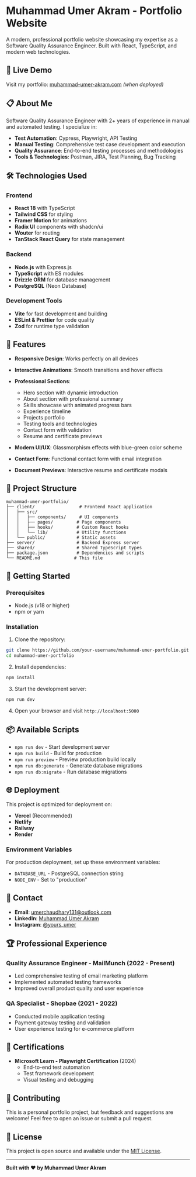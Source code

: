 # Muhammad Umer Akram - Portfolio Website

A modern, professional portfolio website showcasing my expertise as a Software Quality Assurance Engineer. Built with React, TypeScript, and modern web technologies.

## 🚀 Live Demo

Visit my portfolio: [muhammad-umer-akram.com](https://muhammad-umer-akram.com) *(when deployed)*

## 📋 About Me

Software Quality Assurance Engineer with 2+ years of experience in manual and automated testing. I specialize in:

- **Test Automation**: Cypress, Playwright, API Testing
- **Manual Testing**: Comprehensive test case development and execution
- **Quality Assurance**: End-to-end testing processes and methodologies
- **Tools & Technologies**: Postman, JIRA, Test Planning, Bug Tracking

## 🛠️ Technologies Used

### Frontend
- **React 18** with TypeScript
- **Tailwind CSS** for styling
- **Framer Motion** for animations
- **Radix UI** components with shadcn/ui
- **Wouter** for routing
- **TanStack React Query** for state management

### Backend
- **Node.js** with Express.js
- **TypeScript** with ES modules
- **Drizzle ORM** for database management
- **PostgreSQL** (Neon Database)

### Development Tools
- **Vite** for fast development and building
- **ESLint & Prettier** for code quality
- **Zod** for runtime type validation

## 🎨 Features

- **Responsive Design**: Works perfectly on all devices
- **Interactive Animations**: Smooth transitions and hover effects
- **Professional Sections**:
  - Hero section with dynamic introduction
  - About section with professional summary
  - Skills showcase with animated progress bars
  - Experience timeline
  - Projects portfolio
  - Testing tools and technologies
  - Contact form with validation
  - Resume and certificate previews

- **Modern UI/UX**: Glassmorphism effects with blue-green color scheme
- **Contact Form**: Functional contact form with email integration
- **Document Previews**: Interactive resume and certificate modals

## 📁 Project Structure

```
muhammad-umer-portfolio/
├── client/                 # Frontend React application
│   ├── src/
│   │   ├── components/     # UI components
│   │   ├── pages/         # Page components
│   │   ├── hooks/         # Custom React hooks
│   │   └── lib/           # Utility functions
│   └── public/            # Static assets
├── server/                # Backend Express server
├── shared/                # Shared TypeScript types
├── package.json           # Dependencies and scripts
└── README.md             # This file
```

## 🚀 Getting Started

### Prerequisites
- Node.js (v18 or higher)
- npm or yarn

### Installation

1. Clone the repository:
```bash
git clone https://github.com/your-username/muhammad-umer-portfolio.git
cd muhammad-umer-portfolio
```

2. Install dependencies:
```bash
npm install
```

3. Start the development server:
```bash
npm run dev
```

4. Open your browser and visit `http://localhost:5000`

## 📦 Available Scripts

- `npm run dev` - Start development server
- `npm run build` - Build for production
- `npm run preview` - Preview production build locally
- `npm run db:generate` - Generate database migrations
- `npm run db:migrate` - Run database migrations

## 🌐 Deployment

This project is optimized for deployment on:

- **Vercel** (Recommended)
- **Netlify**
- **Railway**
- **Render**

### Environment Variables

For production deployment, set up these environment variables:
- `DATABASE_URL` - PostgreSQL connection string
- `NODE_ENV` - Set to "production"

## 📧 Contact

- **Email**: umerchaudhary131@outlook.com
- **LinkedIn**: [Muhammad Umer Akram](https://linkedin.com/in/muhammad-umer-akram-301526242)
- **Instagram**: [@yours_umer](https://instagram.com/yours_umer)

## 🏆 Professional Experience

### Quality Assurance Engineer - MailMunch (2022 - Present)
- Led comprehensive testing of email marketing platform
- Implemented automated testing frameworks
- Improved overall product quality and user experience

### QA Specialist - Shopbae (2021 - 2022)
- Conducted mobile application testing
- Payment gateway testing and validation
- User experience testing for e-commerce platform

## 📜 Certifications

- **Microsoft Learn - Playwright Certification** (2024)
  - End-to-end test automation
  - Test framework development
  - Visual testing and debugging

## 🤝 Contributing

This is a personal portfolio project, but feedback and suggestions are welcome! Feel free to open an issue or submit a pull request.

## 📄 License

This project is open source and available under the [MIT License](LICENSE).

---

**Built with ❤️ by Muhammad Umer Akram**